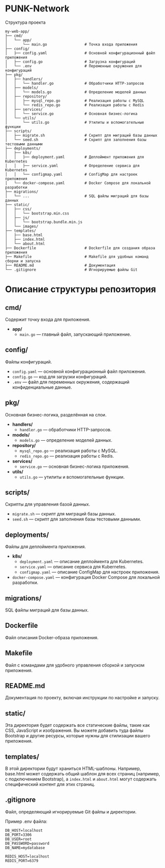 # PUNK-Network
Структура проекта
```
my-web-app/
├── cmd/
│   └── app/
│       └── main.go                 # Точка входа приложения
├── config/
│   ├── config.yaml                 # Основной конфигурационный файл приложения
│   ├── config.go                   # Загрузка конфигураций
│   └── .env                        # Переменные окружения для конфигураций
├── pkg/
│   ├── handlers/
│   │   └── handler.go              # Обработчики HTTP-запросов
│   ├── models/
│   │   └── models.go               # Определение моделей данных
│   ├── repository/
│   │   ├── mysql_repo.go           # Реализация работы с MySQL
│   │   └── redis_repo.go           # Реализация работы с Redis
│   ├── services/
│   │   └── service.go              # Основная бизнес-логика
│   └── utils/
│       └── utils.go                # Утилиты и вспомогательные функции
├── scripts/
│   ├── migrate.sh                  # Скрипт для миграций базы данных
│   └── seed.sh                     # Скрипт для заполнения базы тестовыми данными
├── deployments/
│   ├── k8s/
│   │   ├── deployment.yaml         # Деплоймент приложения для Kubernetes
│   │   ├── service.yaml            # Определение сервиса для Kubernetes
│   │   └── configmap.yaml          # ConfigMap для настроек приложения
│   └── docker-compose.yaml         # Docker Compose для локальной разработки
├── migrations/
│   └── ...                         # SQL файлы миграций для базы данных
├── static/
│   ├── css/
│   │   └── bootstrap.min.css
│   ├── js/
│   │   └── bootstrap.bundle.min.js
│   └── images/
├── templates/
│   ├── base.html
│   ├── index.html
│   └── about.html
├── Dockerfile                      # Dockerfile для создания образа приложения
├── Makefile                        # Makefile для удобных команд сборки и запуска
├── README.md                       # Документация
└── .gitignore                      # Игнорируемые файлы Git
```

# Описание структуры репозитория

## cmd/
Содержит точку входа для приложения.
- **app/**
    - `main.go` — главный файл, запускающий приложение.

## config/
Файлы конфигураций.
- `config.yaml` — основной конфигурационный файл приложения.
- `config.go` — код для загрузки конфигураций.
- `.env` — файл для переменных окружения, содержащий конфиденциальные данные.

## pkg/
Основная бизнес-логика, разделённая на слои.
- **handlers/**
    - `handler.go` — обработчики HTTP-запросов.
- **models/**
    - `models.go` — определение моделей данных.
- **repository/**
    - `mysql_repo.go` — реализация работы с MySQL.
    - `redis_repo.go` — реализация работы с Redis.
- **services/**
    - `service.go` — основная бизнес-логика приложения.
- **utils/**
    - `utils.go` — утилиты и вспомогательные функции.

## scripts/
Скрипты для управления базой данных.
- `migrate.sh` — скрипт для миграций базы данных.
- `seed.sh` — скрипт для заполнения базы тестовыми данными.

## deployments/
Файлы для деплоймента приложения.
- **k8s/**
    - `deployment.yaml` — описание деплоймента для Kubernetes.
    - `service.yaml` — описание сервиса для Kubernetes.
    - `configmap.yaml` — описание ConfigMap для настроек приложения.
- `docker-compose.yaml` — конфигурация Docker Compose для локальной разработки.

## migrations/
SQL файлы миграций для базы данных.

## Dockerfile
Файл описания Docker-образа приложения.

## Makefile
Файл с командами для удобного управления сборкой и запуском приложения.

## README.md
Документация по проекту, включая инструкции по настройке и запуску.

## static/
Эта директория будет содержать все статические файлы, такие как CSS, JavaScript и изображения. Вы можете добавить туда файлы Bootstrap и другие ресурсы, которые нужны для стилизации вашего приложения.

## templates/
В этой директории будут храниться HTML-шаблоны. Например, base.html может содержать общий шаблон для всех страниц (например, с подключением Bootstrap), а `index.html` и `about.html` могут содержать специфический контент для этих страниц.

## .gitignore
Файл, определяющий игнорируемые Git файлы и директории.

Пример .env файла:
```
DB_HOST=localhost
DB_PORT=3306
DB_USER=root
DB_PASSWORD=password
DB_NAME=mydatabase

REDIS_HOST=localhost
REDIS_PORT=6379

```
